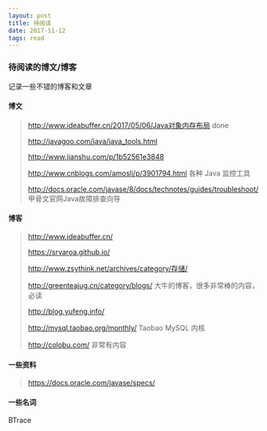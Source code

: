 ```yaml
---
layout: post
title: 待阅读
date: 2017-11-12
tags: read
---
```


### 待阅读的博文/博客

记录一些不错的博客和文章

<!-- more -->

#### 博文

><http://www.ideabuffer.cn/2017/05/06/Java对象内存布局> done
>
>http://javagoo.com/java/java_tools.html
>
>http://www.jianshu.com/p/1b52561e3848
>
>http://www.cnblogs.com/amosli/p/3901794.html   各种 Java 监控工具
>
>http://docs.oracle.com/javase/8/docs/technotes/guides/troubleshoot/  甲骨文官网Java故障排查向导

#### 博客

><http://www.ideabuffer.cn/>
>
><https://srvaroa.github.io/>
>
><http://www.zsythink.net/archives/category/存储/>
>
>http://greenteajug.cn/category/blogs/  大牛的博客，很多非常棒的内容，必读
>
>http://blog.yufeng.info/
>
>http://mysql.taobao.org/monthly/  Taobao MySQL 内核 
>
>http://colobu.com/  非常有内容

#### 一些资料

> https://docs.oracle.com/javase/specs/

#### 一些名词

BTrace




